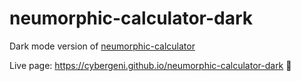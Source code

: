 # neumorphic-calculator-dark

Dark mode version of [neumorphic-calculator](https://github.com/cybergeni/neumorphic-calculator)


Live page: https://cybergeni.github.io/neumorphic-calculator-dark
🖤
